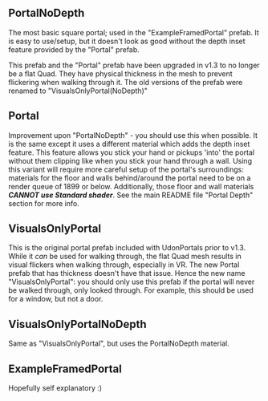 ## PortalNoDepth

The most basic square portal; used in the "ExampleFramedPortal" prefab.
It is easy to use/setup, but it doesn't look as good without the depth
inset feature provided by the "Portal" prefab.

This prefab and the "Portal" prefab have been upgraded in v1.3 to no
longer be a flat Quad. They have physical thickness in the mesh to prevent
flickering when walking through it. The old versions of the prefab were
renamed to "VisualsOnlyPortal(NoDepth)"


## Portal

Improvement upon "PortalNoDepth" - you should use this when possible.
It is the same except it uses a different material which adds the
depth inset feature. This feature allows you stick your hand or pickups
'into' the portal without them clipping like when you stick your hand
through a wall.
Using this variant will require more careful setup of the portal's
surroundings: materials for the floor and walls behind/around the portal
need to be on a render queue of 1899 or below. Additionally, those floor
and wall materials ***CANNOT use Standard shader***.
See the main README file "Portal Depth" section for more info.


## VisualsOnlyPortal

This is the original portal prefab included with UdonPortals prior to v1.3.
While it *can* be used for walking through, the flat Quad mesh results in visual
flickers when walking through, especially in VR. The new Portal prefab that has
thickness doesn't have that issue. Hence the new name "VisualsOnlyPortal": you
should only use this prefab if the portal will never be walked through, only
looked through. For example, this should be used for a window, but not a door.


## VisualsOnlyPortalNoDepth

Same as "VisualsOnlyPortal", but uses the PortalNoDepth material.


## ExampleFramedPortal

Hopefully self explanatory :)